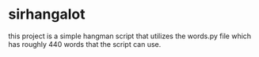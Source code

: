 # sirhangalot
this project is a simple hangman script that utilizes the words.py file which has roughly 440 words that the script can use.
